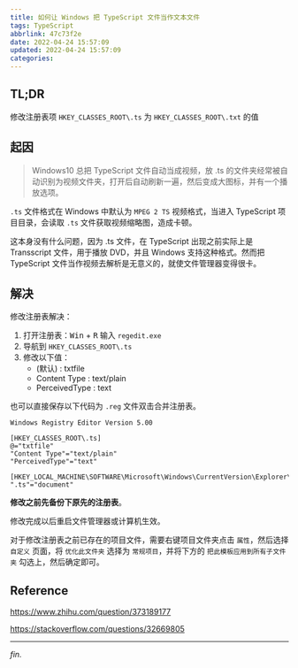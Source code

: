 ```yaml
---
title: 如何让 Windows 把 TypeScript 文件当作文本文件
tags: TypeScript
abbrlink: 47c73f2e
date: 2022-04-24 15:57:09
updated: 2022-04-24 15:57:09
categories:
---
```


## TL;DR

修改注册表项 `HKEY_CLASSES_ROOT\.ts` 为 `HKEY_CLASSES_ROOT\.txt` 的值

<!-- more -->

## 起因

> Windows10 总把 TypeScript 文件自动当成视频，放 .ts 的文件夹经常被自动识别为视频文件夹，打开后自动刷新一遍，然后变成大图标，并有一个播放选项。

`.ts` 文件格式在 Windows 中默认为 `MPEG 2 TS` 视频格式，当进入 TypeScript 项目目录，会读取 `.ts`  文件获取视频缩略图，造成卡顿。

这本身没有什么问题，因为 .ts 文件，在 TypeScript 出现之前实际上是 Transscript 文件，用于播放 DVD，并且 Windows 支持这种格式。然而把 TypeScript 文件当作视频去解析是无意义的，就使文件管理器变得很卡。

## 解决

修改注册表解决：

1. 打开注册表：<kbd>Win</kbd> + <kbd>R</kbd> 输入 `regedit.exe`
2. 导航到 `HKEY_CLASSES_ROOT\.ts`
3. 修改以下值：
   - (默认) : txtfile
   - Content Type : text/plain
   - PerceivedType : text

也可以直接保存以下代码为 `.reg` 文件双击合并注册表。

```shell
Windows Registry Editor Version 5.00

[HKEY_CLASSES_ROOT\.ts]
@="txtfile"
"Content Type"="text/plain"
"PerceivedType"="text"

[HKEY_LOCAL_MACHINE\SOFTWARE\Microsoft\Windows\CurrentVersion\Explorer\KindMap]
".ts"="document"
```

**修改之前先备份下原先的注册表**。

修改完成以后重启文件管理器或计算机生效。

对于修改注册表之前已存在的项目文件，需要右键项目文件夹点击 `属性`，然后选择 `自定义` 页面，将 `优化此文件夹` 选择为 `常规项目`，并将下方的 `把此模板应用到所有子文件夹` 勾选上，然后确定即可。

## Reference

https://www.zhihu.com/question/373189177

https://stackoverflow.com/questions/32669805

---
*fin.*
